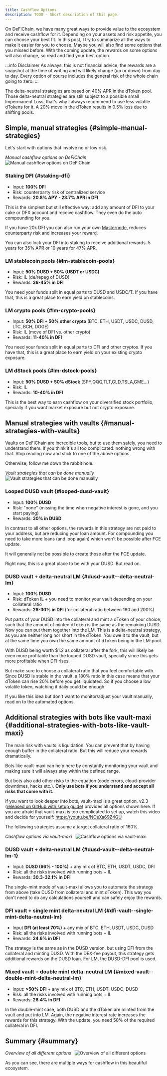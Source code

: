 ```yaml
---
title: Cashflow Options
description: TODO - Short description of this page.
---
```


On DeFiChain, we have many great ways to provide value to the ecosystem and receive cashflow for it. Depending on your assets and risk appetite, you can choose your best fit. In this post, I try to summarize all the ways to make it easier for you to choose. Maybe you will also find some options that you missed before. With the coming update, the rewards on some options will also change, so read and find your best option.

:::info Disclaimer
As always, this is not financial advice, the rewards are a snapshot at the time of writing and will likely change (up or down) from day to day. Every option of course includes the general risk of the whole chain going to zero.
:::

The delta-neutral strategies are based on 40% APR in the dToken pool. Those delta-neutral strategies are still subject to a possible small Impermanent Loss, that's why I always recommend to use less volatile dTokens for it. A 20% move in the dToken results in 0.5% loss due to shifting pools.

## Simple, manual strategies {#simple-manual-strategies}

Let's start with options that involve no or low risk.

*Manual cashflow options on DeFiChain*  
![Manual cashflow options on DeFiChain](./../media/cashflow_options_EN_01.png)

### Staking DFI {#staking-dfi}

- Input: **100% DFI**
- Risk: counterparty risk of centralized service
- Rewards: **20.8% APY - 23.7% APR in DFI**

This is the simplest but still effective way: add any amount of DFI to your cake or DFX account and receive cashflow. They even do the auto compounding for you.

If you have 20k DFI you can also run your own [Masternode](./Masternode.md), reduces counterparty risk and increases your reward.

You can also lock your DFI into staking to receive additional rewards. 5 years for 35% APR or 10 years for 47% APR.

### LM stablecoin pools {#lm-stablecoin-pools}

- Input: **50% DUSD + 50% (USDT or USDC)**
- Risk: IL (de/repeg of DUSD)
- Rewards: **36-45% in DFI**

You need your funds split in equal parts to DUSD and USDC/T. If you have that, this is a great place to earn yield on stablecoins.

### LM crypto pools {#lm-crypto-pools}

- Input: **50% DFI + 50% other crypto** (BTC, ETH, USDT, USDC, DUSD, LTC, BCH, DOGE)
- Risk: IL (move of DFI vs. other crypto)
- Rewards: **11-40% in DFI**

You need your funds split in equal parts to DFI and other cryptos. If you have that, this is a great place to earn yield on your existing crypto exposure.

### LM dStock pools {#lm-dstock-pools}

- Input: **50% DUSD + 50% dStock** (SPY,QQQ,TLT,GLD,TSLA,GME...)
- Risk: IL
- Rewards: **10-40% in DFI**

This is the best way to earn cashflow on your diversified stock portfolio, specially if you want market exposure but not crypto exposure.

## Manual strategies with vaults {#manual-strategies-with-vaults}

Vaults on DeFiChain are incredible tools, but to use them safely, you need to understand them. If you think it's all too complicated: nothing wrong with that. Stop reading now and stick to one of the above options.

Otherwise, follow me down the rabbit hole.

*Vault strategies that can be done manually*  
![Vault strategies that can be done manually](./../media/cashflow_options_EN_02.png)

### Looped DUSD vault {#looped-dusd-vault}

- Input: **100% DUSD**
- Risk: "none" (missing the time when negative interest is gone, and you start paying)
- Rewards: **30% in DUSD**

In contrast to all other options, the rewards in this strategy are not paid to your address, but are reducing your loan amount. For compounding you need to take more loans (and loop again) which won't be possible after FCE update.

It will generally not be possible to create those after the FCE update.

Right now, this is a great place to be with your DUSD. But read on.

### DUSD vault + delta-neutral LM {#dusd-vault--delta-neutral-lm}

- Input: **100% DUSD**
- Risk: dToken IL + you need to monitor your vault depending on your collateral ratio
- Rewards: **28-30% in DFI** (for collateral ratio between 180 and 200%)

Put parts of your DUSD into the collateral and mint a dToken of your choice, such that the amount of minted dToken is the same as the remaining DUSD. Now you can put them together into the LM. This is a delta-neutral strategy, as you are neither long nor short in the dToken. You owe it to the vault, but at the same time you own the same amount of dToken being in the LM-pool.

With DUSD being worth $1.2 as collateral after the fork, this will likely be even more profitable than the looped DUSD vault, specially since this gets more profitable when DFI rises.

But make sure to choose a collateral ratio that you feel comfortable with. Since DUSD is stable in the vault, a 180% ratio in this case means that your dToken can rise 20% before you get liquidated. So if you choose a low volatile token, watching it daily could be enough.

If you like this idea but don't want to monitor/adjust your vault manually, read on to the automated options.

## Additional strategies with bots like vault-maxi {#additional-strategies-with-bots-like-vault-maxi}

The main risk with vaults is liquidation. You can prevent that by having enough buffer in the collateral ratio. But this will reduce your rewards dramatically.

Bots like vault-maxi can help here by constantly monitoring your vault and making sure it will always stay within the defined range.

But bots also add other risks to the equation (code errors, cloud-provider downtimes, hacks etc.). **Only use bots if you understand and accept all risks that come with it.**

If you want to look deeper into bots, vault-maxi is a great option. v2.3 ([released on GitHub with setup guide](https://github.com/kuegi/defichain_maxi/releases/tag/v2.3)) provides all options shown here. If you are afraid that vault-maxi is too complicated to set up, watch this video and decide for yourself: https://youtu.be/NOeXa69Z4GU

The following strategies assume a target collateral ratio of 160%.

*Cashflow options via vault-maxi*  
![Cashflow options via vault-maxi](../media/cashflow_options_EN_03.png)

### DUSD vault + delta-neutral LM {#dusd-vault--delta-neutral-lm-1}

- Input: **DUSD (66% - 100%)** + any mix of BTC, ETH, USDT, USDC, DFI
- Risk: all the risks involved with running bots + IL
- Rewards: **30.3-32.1% in DFI**

The single-mint mode of vault-maxi allows you to automate the strategy from above (take DUSD from collateral and mint dToken). This way you don't need to do any calculations yourself and can safely enjoy the rewards.

### DFI vault + single mint delta-neutral LM {#dfi-vault--single-mint-delta-neutral-lm}

- Input **DFI (at least 70%)** + any mix of BTC, ETH, USDT, USDC, DUSD
- Risk: all the risks involved with running bots + IL
- Rewards: **24.6% in DFI**

The strategy is the same as in the DUSD version, but using DFI from the collateral and minting DUSD. With the DEX-fee payout, this strategy gets additional rewards on the DUSD loan. For LM, the DUSD-DFI pool is used.

### Mixed vault + double mint delta-neutral LM {#mixed-vault--double-mint-delta-neutral-lm}

- Input: **>50% DFI** + any mix of BTC, ETH, USDT, USDC, DUSD
- Risk: all the risks involved with running bots + IL
- Rewards: **28.4% in DFI**

In the double-mint case, both DUSD and the dToken are minted from the vault and put into LM. Again, the negative interest rate increases the rewards for this strategy. With the update, you need 50% of the required collateral in DFI.

## Summary {#summary}

*Overview of all different options*  
![Overview of all different options](../media/cashflow_options_EN_04.png)

As you can see, there are multiple ways for cashflow in this beautiful ecosystem.
